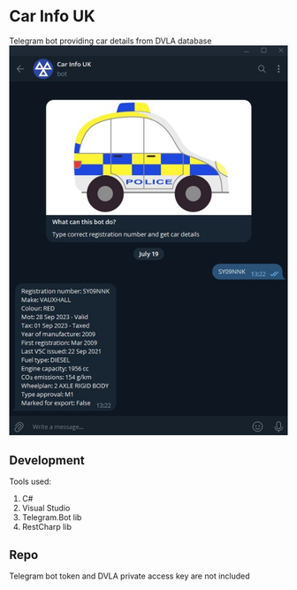 # Car Info UK
Telegram bot providing car details from DVLA database<br>
![alt text](https://github.com/Heathro/CarInfoUK/blob/master/preview.jpg?raw=true)
## Development
Tools used:
1. C#
2. Visual Studio
3. Telegram.Bot lib
4. RestCharp lib

## Repo
Telegram bot token and DVLA private access key are not included